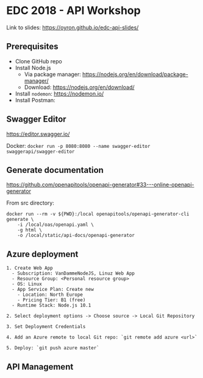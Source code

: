 # EDC 2018 - API Workshop

Link to slides: https://oyron.github.io/edc-api-slides/

## Prerequisites
- Clone GitHub repo
- Install Node.js
  - Via package manager: https://nodejs.org/en/download/package-manager/
  - Download: https://nodejs.org/en/download/
- Install `nodemon`: https://nodemon.io/
- Install Postman: 


## Swagger Editor
https://editor.swagger.io/

Docker: `docker run -p 8080:8080 --name swagger-editor swaggerapi/swagger-editor`

## Generate documentation


https://github.com/openapitools/openapi-generator#33---online-openapi-generator


From src directory:
```
docker run --rm -v ${PWD}:/local openapitools/openapi-generator-cli generate \
    -i /local/oas/openapi.yaml \
    -g html \
    -o /local/static/api-docs/openapi-generator
```

## Azure deployment

```
1. Create Web App
  - Subscription: VanDammeNodeJS, Linuz Web App
  - Resource Group: <Personal resource group>
  - OS: Linux
  - App Service Plan: Create new
    - Location: North Europe
    - Pricing Tier: B1 (free)
  - Runtime Stack: Node.js 10.1
  
2. Select deployment options -> Choose source -> Local Git Repository

3. Set Deployment Credentials

4. Add an Azure remote to local Git repo: `git remote add azure <url>`

5. Deploy: `git push azure master`
```

## API Management


